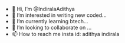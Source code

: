 - 👋 Hi, I’m @IndiralaAdithya
- 👀 I’m interested in writing new coded...
- 🌱 I’m currently learning btech...
- 💞️ I’m looking to collaborate on ...
- 📫 How to reach me insta id: adithya indirala

<!---
IndiralaAdithya/IndiralaAdithya is a ✨ special ✨ repository because its `README.md` (this file) appears on your GitHub profile.
You can click the Preview link to take a look at your changes.
--->
